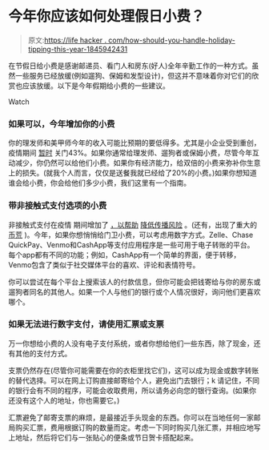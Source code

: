# 今年你应该如何处理假日小费？

> 原文:[https://life hacker . com/how-should-you-handle-holiday-tipping-this-year-1845942431](https://lifehacker.com/how-should-you-handle-holiday-tipping-this-year-1845942431)

在节假日给小费是感谢邮递员、看门人和房东(好人)全年辛勤工作的一种方式。虽然一些服务已经放缓(例如遛狗、保姆和发型设计)，但这并不意味着你对它们的欣赏也应该放缓。以下是今年假期给小费的一些建议。

Watch

### 如果可以，今年增加你的小费

你的理发师和美甲师今年的收入可能比预期的要低得多。尤其是小企业受到重创，疫情期间 [暂时](https://www.pnas.org/content/117/30/17656) 关门43%。如果你通常给理发师、遛狗者或保姆小费，尽管今年互动减少，你仍然可以给他们小费。如果你有经济能力，给双倍的小费来弥补你生意上的损失。(就我个人而言，仅仅是送餐我就已经给了20%的小费。)如果你想知道谁会给小费，你会给他们多少小费，我们这里有一个指南。

### 带非接触式支付选项的小费

非接触式支付在疫情 期间增加了 [，以帮助](https://www.forbes.com/advisor/banking/banking-after-covid-19-the-rise-of-contactless-payments-in-the-u-s/) [降低传播风险](https://www.nmi.com/blog/contactless-payments-play-significant-role-in-curbing-spread-of-covid-19) 。(还有，出现了重大的 [币荒](https://www.usatoday.com/story/news/factcheck/2020/07/21/fact-check-america-midst-national-coin-shortage/5439455002/) )。今年，如果你想悄悄给门卫小费，可以考虑用数字方式。Zelle、Chase QuickPay、Venmo和CashApp等支付应用程序是一些可用于电子转账的平台。每个app都有不同的功能；例如，CashApp有一个简单的界面，便于转移，Venmo包含了类似于社交媒体平台的喜欢、评论和表情符号。

你可以尝试在每个平台上搜索该人的付款信息，但你可能会把钱寄给与你的房东或遛狗者同名的其他人。如果一个人与他们的银行或个人情况很好，询问他们更喜欢哪个。

### 如果无法进行数字支付，请使用汇票或支票

万一你想给小费的人没有电子支付系统，或者你想给他们一些东西，除了现金，还有其他的支付方式。

支票仍然存在(尽管你可能需要在你的衣柜里找它们)，这可以成为现金或数字转账的替代选择。可以在网上订购直接邮寄给个人，避免出门去银行；k 请记住，不同的银行会有不同的程序，可能会收取费用，所以请务必向您的银行查询。(如果你还没有这个人的地址，你也需要它。)

汇票避免了邮寄支票的麻烦，是最接近手头现金的东西。你可以在当地任何一家邮局购买汇票，费用根据订购的数量而定。考虑一下同时购买几张汇票，并相应地写上地址，然后将它们与一张贴心的便条或节日贺卡搭配起来。